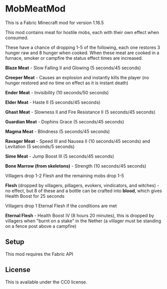 # MobMeatMod

This is a Fabric Minecraft mod for version 1.16.5

This mod contains meat for hostile mobs, each with their own effect when consumed. 


These have a chance of dropping 1-5 of the following, each one restores 3 hunger raw and 8 hunger when cooked. When these meat are cooked in a furnace, smoker or campfire the status effect times are increased. 

**Blaze Meat** - Slow Falling II and Glowing (5 seconds/45 seconds)

**Creeper Meat** - Causes an explosion and instantly kills the player (no hunger restored and no time on effect as it is instant death)

**Ender Meat** - Invisibility (10 seconds/50 seconds)

**Elder Meat** - Haste II (5 seconds/45 seconds)

**Ghast Meat** - Slowness II and Fire Resistance II (5 seconds/45 seconds)

**Guardian Meat** - Dophins Grace (5 seconds/45 seconds)

**Magma Meat** - Blindness (5 seconds/45 seconds)

**Ravager Meat** - Speed III and Nausea II (10 seconds/45 seconds) and Levitation (5 seconds/5 seconds)

**Sime Meat** - Jump Boost III (5 seconds/45 seconds)

**Bone Marrow (from skeletons)** - Strength (10 seconds/45 seconds)


Villagers drop 1-2 Flesh and the remaining mobs drop 1-5

**Flesh** (dropped by villagers, pillagers, evokers, vindicators, and witches) - no effect, but 8 of these and a bottle can be crafted into **blood**, which gives Health Boost for 25 seconds

Villagers drop 1 Eternal Flesh if the conditions are met

**Eternal Flesh** - Health Boost IV (8 hours 20 minutes), this is dropped by villagers when "burnt on a stake" in the Nether (a villager must be standing on a fence post above a campfire)

## Setup

This mod requires the Fabric API

## License

This is available under the CC0 license.
